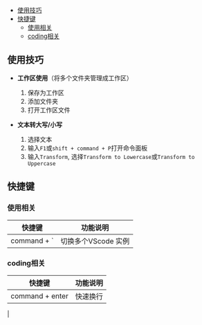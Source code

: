 - [使用技巧](#使用技巧)
- [快捷键](#快捷键)
  - [使用相关](#使用相关)
  - [coding相关](#coding相关)

## 使用技巧

- **工作区使用**（将多个文件夹管理成工作区）

  1. 保存为工作区
  2. 添加文件夹
  3. 打开工作区文件

- **文本转大写/小写**
  
  1. 选择文本
  2. 输入`F1`或`shift + command + P`打开命令面板
  3. 输入`Transform`, 选择`Transform to Lowercase`或`Transform to Uppercase`

## 快捷键

### 使用相关

| 快捷键      | 功能说明            |
| ----------- | ------------------- |
| command + ` | 切换多个VScode 实例 |

### coding相关

| 快捷键          | 功能说明 |
| --------------- | -------- |
| command + enter | 快速换行 |
| 


